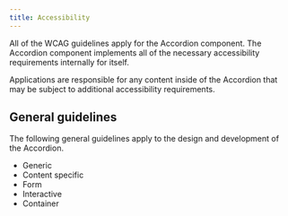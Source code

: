 ```yaml
---
title: Accessibility
---
```


All of the WCAG guidelines apply for the Accordion component. The Accordion component implements all of the necessary accessibility requirements internally for itself.

Applications are responsible for any content inside of the Accordion that may be subject to additional accessibility requirements.

## General guidelines

The following general guidelines apply to the design and development of the Accordion.

- Generic
- Content specific
- Form
- Interactive
- Container
